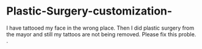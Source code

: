 # Plastic-Surgery-customization-
I have tattooed my face in the wrong place.  Then I did plastic surgery from the mayor and still my tattoos are not being removed. Please fix this proble.  .

